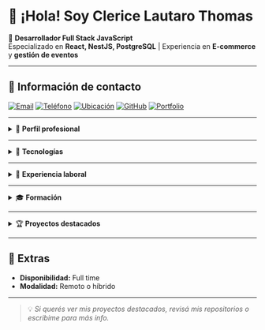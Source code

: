 # 👋 ¡Hola! Soy Clerice Lautaro Thomas

💼 **Desarrollador Full Stack JavaScript**  
Especializado en **React, NestJS, PostgreSQL** | Experiencia en **E-commerce** y **gestión de eventos**  

---

## 📍 Información de contacto
[![Email](https://img.shields.io/badge/Email-clericelautaro%40gmail.com-red?style=flat-square&logo=gmail)](mailto:clericelautaro@gmail.com)
[![Teléfono](https://img.shields.io/badge/Teléfono-11--6218--3918-blue?style=flat-square&logo=phone)]()
[![Ubicación](https://img.shields.io/badge/Muñiz%2C%20Buenos%20Aires-Argentina-lightgrey?style=flat-square&logo=google-maps)]()
[![GitHub](https://img.shields.io/badge/GitHub-Perfil-black?style=flat-square&logo=github)](https://github.com/tuusuario)
[![Portfolio](https://img.shields.io/badge/Portfolio-Web-orange?style=flat-square&logo=react)](https://tuportfolio.com)

---

<details>
<summary>🧠 <strong>Perfil profesional</strong></summary>

Desarrollador full stack con foco en frontend (**React.js**) y backend (**NestJS**), con experiencia sólida en proyectos reales **B2C y B2B** en entornos productivos.  
He liderado el desarrollo de plataformas web para **Janos Eventos** y sus verticales (**Atelier** y **Complementos**), integrando CMS, CI/CD, seguridad y diseño UX/UI.  
Apasionado por las buenas prácticas, el trabajo en equipo y el aprendizaje continuo.
</details>

---

<details>
<summary>🔧 <strong>Tecnologías</strong></summary>

**Frontend**  
![React](https://img.shields.io/badge/React-20232A?style=flat-square&logo=react&logoColor=61DAFB)
![Next.js](https://img.shields.io/badge/Next.js-000000?style=flat-square&logo=nextdotjs&logoColor=white)
![Vue.js](https://img.shields.io/badge/Vue.js-35495E?style=flat-square&logo=vuedotjs&logoColor=4FC08D)
![JavaScript](https://img.shields.io/badge/JavaScript-323330?style=flat-square&logo=javascript&logoColor=F7DF1E)
![HTML5](https://img.shields.io/badge/HTML5-E34F26?style=flat-square&logo=html5&logoColor=white)
![CSS3](https://img.shields.io/badge/CSS3-1572B6?style=flat-square&logo=css3&logoColor=white)
![Tailwind](https://img.shields.io/badge/Tailwind_CSS-38B2AC?style=flat-square&logo=tailwind-css&logoColor=white)

**Backend**  
![Node.js](https://img.shields.io/badge/Node.js-43853D?style=flat-square&logo=node.js&logoColor=white)
![NestJS](https://img.shields.io/badge/NestJS-E0234E?style=flat-square&logo=nestjs&logoColor=white)
![Laravel](https://img.shields.io/badge/Laravel-FF2D20?style=flat-square&logo=laravel&logoColor=white)
![Strapi](https://img.shields.io/badge/Strapi-2E7EEA?style=flat-square&logo=strapi&logoColor=white)
![REST API](https://img.shields.io/badge/REST-02569B?style=flat-square&logo=api&logoColor=white)

**Bases de datos**  
![PostgreSQL](https://img.shields.io/badge/PostgreSQL-316192?style=flat-square&logo=postgresql&logoColor=white)
![MySQL](https://img.shields.io/badge/MySQL-4479A1?style=flat-square&logo=mysql&logoColor=white)
![MongoDB](https://img.shields.io/badge/MongoDB-4EA94B?style=flat-square&logo=mongodb&logoColor=white)

**DevOps & Herramientas**  
![Git](https://img.shields.io/badge/Git-F05032?style=flat-square&logo=git&logoColor=white)
![GitHub Actions](https://img.shields.io/badge/GitHub_Actions-2088FF?style=flat-square&logo=github-actions&logoColor=white)
![AWS EC2](https://img.shields.io/badge/AWS_EC2-FF9900?style=flat-square&logo=amazon-aws&logoColor=white)
![Docker](https://img.shields.io/badge/Docker-2496ED?style=flat-square&logo=docker&logoColor=white)
![Postman](https://img.shields.io/badge/Postman-FF6C37?style=flat-square&logo=postman&logoColor=white)
![VSCode](https://img.shields.io/badge/VSCode-007ACC?style=flat-square&logo=visual-studio-code&logoColor=white)
![Figma](https://img.shields.io/badge/Figma-F24E1E?style=flat-square&logo=figma&logoColor=white)

</details>

---

<details>
<summary>💼 <strong>Experiencia laboral</strong></summary>

### **Full Stack Developer – Janos Eventos**  
📅 2023 – Actualidad | Freelance / In-house  
- Desarrollo de plataformas web: *Janos Eventos*, *Atelier de Janos*, *Complementos de Janos*.  
- Implementación full stack con **React, NestJS y PostgreSQL**.  
- CMS autoadministrable con **Strapi**.  
- Integración de **CI/CD** con GitHub Actions y despliegue en **AWS EC2**.  
- Colaboración con UI Designers mediante Figma y feedback constante con equipo comercial.  

### **Desarrollador Web Freelance – E-commerce & Gestión de Productos**  
📅 2022 – Actualidad  
- Desarrollo de tiendas online **B2C y B2B** con Next.js, React y Python.  
- Implementación de carritos, filtros, buscadores y paneles administrativos.  
- Enfoque en **rendimiento, SEO técnico y accesibilidad web**.  
- Mejora de **performance de carga hasta un 40%** en proyectos previos.  

</details>

---

<details>
<summary>🎓 <strong>Formación</strong></summary>

- **Full Stack Developer** – Nucba (2023)  
- **JavaScript Total** – Udemy (2023)  
- **Desarrollo Web** – Coderhouse (2023)  
- **Inglés Intermedio** – Torcuato English Center *(actualmente)*  
- **Secundario completo** – Colegio Rosario Vera Peñaloza (2016)  

</details>

---

<details>
<summary>🏆 <strong>Proyectos destacados</strong></summary>

- 🌐 **Janos Eventos:** Plataforma para gestión de eventos y catálogo interactivo  
- 👗 **Atelier de Janos:** Plataforma de alquiler y reserva de vestidos  
- 🎁 **Complementos de Janos:** Catálogo digital con sistema de reservas y administración interna  

</details>

---

## 📌 Extras
- **Disponibilidad:** Full time  
- **Modalidad:** Remoto o híbrido  

---

> 💡 *Si querés ver mis proyectos destacados, revisá mis repositorios o escribime para más info.*
